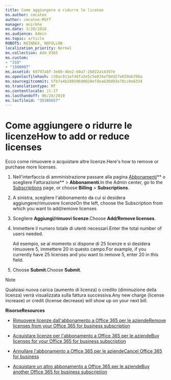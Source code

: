 ```yaml
---
title: Come aggiungere o ridurre le licenze
ms.author: cmcatee
author: cmcatee-MSFT
manager: mnirkhe
ms.date: 3/20/2018
ms.audience: Admin
ms.topic: article
ROBOTS: NOINDEX, NOFOLLOW
localization_priority: Normal
ms.collection: Adm_O365
ms.custom:
- "319"
- "1500007"
ms.assetid: 69797abf-3e60-4be2-b0a7-26022a14397e
ms.openlocfilehash: c30ac911efddfa2e5c5e034af0dd27e029ab706a
ms.sourcegitcommit: 5fb7a4b28859690020efdea630d03e70cc0e6334
ms.translationtype: MT
ms.contentlocale: it-IT
ms.lasthandoff: 06/28/2019
ms.locfileid: "35385657"
---
```

# <a name="how-to-add-or-reduce-licenses"></a><span data-ttu-id="6b808-102">Come aggiungere o ridurre le licenze</span><span class="sxs-lookup"><span data-stu-id="6b808-102">How to add or reduce licenses</span></span>

<span data-ttu-id="6b808-103">Ecco come rimuovere o acquistare altre licenze.</span><span class="sxs-lookup"><span data-stu-id="6b808-103">Here's how to remove or purchase more licenses.</span></span>
  
1. <span data-ttu-id="6b808-104">Nell'interfaccia di amministrazione passare alla pagina [Abbonamenti](https://go.microsoft.com/fwlink/p/?linkid=842054)\*\* o scegliere Fatturazione\*\* \> **Abbonamenti**.</span><span class="sxs-lookup"><span data-stu-id="6b808-104">In the Admin center, go to the [Subscriptions](https://go.microsoft.com/fwlink/p/?linkid=842054) page, or choose **Billing** \> **Subscriptions**.</span></span>

2. <span data-ttu-id="6b808-105">A sinistra, scegliere l'abbonamento da cui si desidera aggiungere/rimuovere licenze</span><span class="sxs-lookup"><span data-stu-id="6b808-105">On the left, choose the Subscription from which you want to add/remove licenses</span></span>

3. <span data-ttu-id="6b808-106">Scegliere **Aggiungi/rimuovi licenze**.</span><span class="sxs-lookup"><span data-stu-id="6b808-106">Choose **Add/Remove licenses**.</span></span>

4. <span data-ttu-id="6b808-107">Immettere il numero totale di utenti necessari.</span><span class="sxs-lookup"><span data-stu-id="6b808-107">Enter the total number of users needed.</span></span>

    <span data-ttu-id="6b808-108">Ad esempio, se al momento si dispone di 25 licenze e si desidera rimuovere 5, immettere 20 in questo campo.</span><span class="sxs-lookup"><span data-stu-id="6b808-108">For example, if you currently have 25 licenses and you want to remove 5, enter 20 in this field.</span></span>

5. <span data-ttu-id="6b808-109">Choose **Submit**.</span><span class="sxs-lookup"><span data-stu-id="6b808-109">Choose **Submit**.</span></span>

> [!NOTE]
> <span data-ttu-id="6b808-110">Qualsiasi nuova carica (aumento di licenza) o credito (diminuzione della licenza) verrà visualizzata sulla fattura successiva.</span><span class="sxs-lookup"><span data-stu-id="6b808-110">Any new charge (license increase) or credit (license decrease) will show up on your next bill.</span></span>
  
 <span data-ttu-id="6b808-111">**Risorse**</span><span class="sxs-lookup"><span data-stu-id="6b808-111">**Resources**</span></span>
  
- [<span data-ttu-id="6b808-112">Rimuovere licenze dall'abbonamento a Office 365 per le aziende</span><span class="sxs-lookup"><span data-stu-id="6b808-112">Remove licenses from your Office 365 for business subscription</span></span>](https://support.office.com/article/9c64d127-e2dd-4ecc-81f5-2f87e5a74803)

- [<span data-ttu-id="6b808-113">Acquistare licenze per l'abbonamento a Office 365 per le aziende</span><span class="sxs-lookup"><span data-stu-id="6b808-113">Buy licenses for your Office 365 for business subscription</span></span>](https://support.office.com/article/36081d8d-b3fa-4948-8c34-e217bba825e1)

- [<span data-ttu-id="6b808-114">Annullare l'abbonamento a Office 365 per le aziende</span><span class="sxs-lookup"><span data-stu-id="6b808-114">Cancel Office 365 for business</span></span>](https://support.office.com/article/b1bc0bef-4608-4601-813a-cdd9f746709a)

- [<span data-ttu-id="6b808-115">Acquistare un altro abbonamento a Office 365 per le aziende</span><span class="sxs-lookup"><span data-stu-id="6b808-115">Buy another Office 365 for business subscription</span></span>](https://support.office.com/article/fab3b86c-3359-4042-8692-5d4dc7550b7c)
